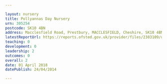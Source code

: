 ```yaml
---

layout: nursery
title: Pollyannas Day Nursery
urn: 305254
postcode: SK10 4BN
address: Macclesfield Road, Prestbury, MACCLESFIELD, Cheshire, SK10 4BN
latestReportUrl: https://reports.ofsted.gov.uk/provider/files/2383109/urn/305254.pdf
teaching: 0
development: 0
leadership: 2
outcomes: 0
overall: 2
date: 01 April 2018 
datePublish: 24/04/2014

---
```

